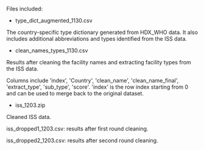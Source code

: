 Files included:

- type_dict_augmented_1130.csv

The country-specific type dictionary generated from HDX_WHO data. It also includes additional abbreviations and types identified from the ISS data.

- clean_names_types_1130.csv

Results after cleaning the facility names and extracting facility types from the ISS data.

Columns include 'index', 'Country', 'clean_name', 'clean_name_final', 'extract_type', 'sub_type', 'score'. 'index' is the row index starting from 0 and can be used to merge back to the original dataset.

- iss_1203.zip

Cleaned ISS data.

iss_dropped1_1203.csv: results after first round cleaning.

iss_dropped2_1203.csv: results after second round cleaning.
